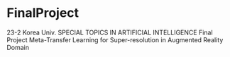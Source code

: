 # FinalProject
23-2 Korea Univ. SPECIAL TOPICS IN ARTIFICIAL INTELLIGENCE Final Project
Meta-Transfer Learning for Super-resolution in Augmented Reality Domain
